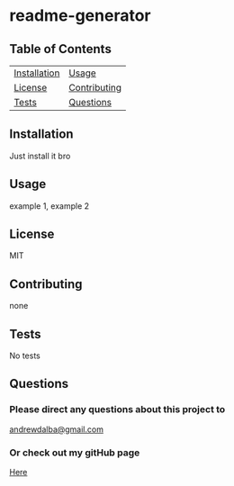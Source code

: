 # readme-generator
## Table of Contents
| | |
|-|-|
[Installation](#installation) | [Usage](#usage)
[License](#license) | [Contributing](#contributing)
[Tests](#tests) | [Questions](#questions)

## Installation
Just install it bro

## Usage
example 1, example 2

## License
MIT

## Contributing
none

## Tests
No tests

## Questions
### Please direct any questions about this project to
andrewdalba@gmail.com
### Or check out my gitHub page
[Here](https://github.com/andrewdalba)

